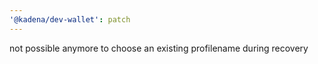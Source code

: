 ```yaml
---
'@kadena/dev-wallet': patch
---
```


not possible anymore to choose an existing profilename during recovery
